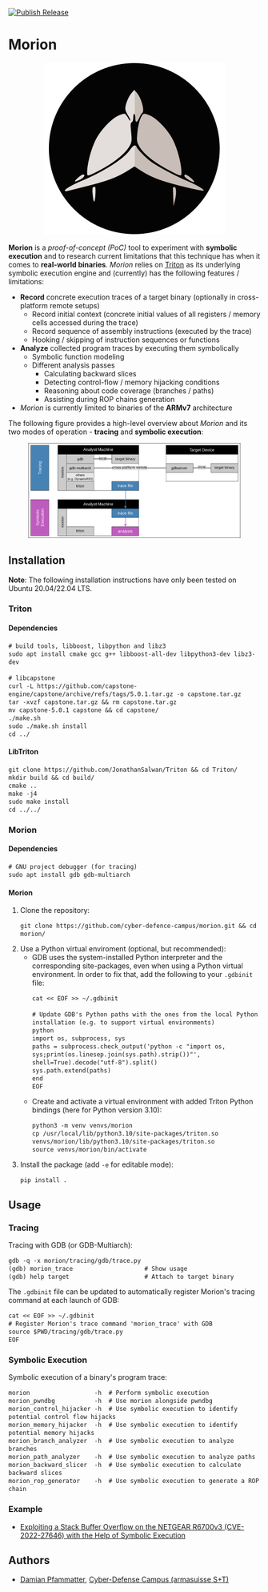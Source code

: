 [![Publish Release](https://github.com/cyber-defence-campus/morion/actions/workflows/release.yml/badge.svg)](https://github.com/cyber-defence-campus/morion/actions/workflows/release.yml)
# Morion

<p align="center">
  <img src="./images/Morion_Logo.svg" alt="Morion Logo"/>
</p>

**Morion** is a *proof-of-concept (PoC)* tool to experiment with **symbolic execution** and to
research current limitations that this technique has when it comes to **real-world binaries**.
*Morion* relies on [Triton](https://triton-library.github.io/) as its underlying symbolic execution
engine and (currently) has the following features / limitations:
- **Record** concrete execution traces of a target binary (optionally in cross-platform remote setups)
  - Record initial context (concrete initial values of all registers / memory cells accessed during the trace)
  - Record sequence of assembly instructions (executed by the trace)
  - Hooking / skipping of instruction sequences or functions
- **Analyze** collected program traces by executing them symbolically
  - Symbolic function modeling
  - Different analysis passes
    - Calculating backward slices
    - Detecting control-flow / memory hijacking conditions
    - Reasoning about code coverage (branches / paths)
    - Assisting during ROP chains generation
- *Morion* is currently limited to binaries of the **ARMv7** architecture

The following figure provides a high-level overview about *Morion* and its two modes of operation -
**tracing** and **symbolic execution**:

<figure>
  <img src="./images/Morion_Overview.svg" alt="Morion Overview"/>
</figure>

## Installation
**Note**: The following installation instructions have only been tested on Ubuntu 20.04/22.04 LTS.
### Triton
#### Dependencies
```shell
# build tools, libboost, libpython and libz3
sudo apt install cmake gcc g++ libboost-all-dev libpython3-dev libz3-dev

# libcapstone
curl -L https://github.com/capstone-engine/capstone/archive/refs/tags/5.0.1.tar.gz -o capstone.tar.gz
tar -xvzf capstone.tar.gz && rm capstone.tar.gz
mv capstone-5.0.1 capstone && cd capstone/
./make.sh
sudo ./make.sh install
cd ../
```
#### LibTriton
```shell
git clone https://github.com/JonathanSalwan/Triton && cd Triton/
mkdir build && cd build/
cmake ..
make -j4
sudo make install
cd ../../
```
### Morion
#### Dependencies
```shell
# GNU project debugger (for tracing)
sudo apt install gdb gdb-multiarch
```
#### Morion
1. Clone the repository:
    ```shell
    git clone https://github.com/cyber-defence-campus/morion.git && cd morion/
    ```
2. Use a Python virtual enviroment (optional, but recommended):
    - GDB uses the system-installed Python interpreter and the corresponding site-packages, even when using a Python virtual environment. In order to fix that, add the following to your `.gdbinit` file:    
      ```shell
      cat << EOF >> ~/.gdbinit

      # Update GDB's Python paths with the ones from the local Python installation (e.g. to support virtual environments)
      python
      import os, subprocess, sys
      paths = subprocess.check_output('python -c "import os, sys;print(os.linesep.join(sys.path).strip())"', shell=True).decode("utf-8").split()
      sys.path.extend(paths)
      end
      EOF
      ```
    - Create and activate a virtual environment with added Triton Python bindings (here for Python version 3.10):
      ```shell
      python3 -m venv venvs/morion
      cp /usr/local/lib/python3.10/site-packages/triton.so venvs/morion/lib/python3.10/site-packages/triton.so
      source venvs/morion/bin/activate
      ```
3. Install the package (add `-e` for editable mode):
    ```shell
    pip install .
    ```
## Usage
### Tracing
Tracing with GDB (or GDB-Multiarch):
```shell
gdb -q -x morion/tracing/gdb/trace.py
(gdb) morion_trace                    # Show usage
(gdb) help target                     # Attach to target binary
```
The `.gdbinit` file can be updated to automatically register Morion's tracing command at each launch of GDB:
```shell
cat << EOF >> ~/.gdbinit
# Register Morion's trace command 'morion_trace' with GDB 
source $PWD/tracing/gdb/trace.py
EOF
```
### Symbolic Execution
Symbolic execution of a binary's program trace:
```shell
morion                  -h  # Perform symbolic execution
morion_pwndbg           -h  # Use morion alongside pwndbg
morion_control_hijacker -h  # Use symbolic execution to identify potential control flow hijacks
morion_memory_hijacker  -h  # Use symbolic execution to identify potential memory hijacks
morion_branch_analyzer  -h  # Use symbolic execution to analyze branches
morion_path_analyzer    -h  # Use symbolic execution to analyze paths
morion_backward_slicer  -h  # Use symbolic execution to calculate backward slices
morion_rop_generator    -h  # Use symbolic execution to generate a ROP chain
```
### Example
- [Exploiting a Stack Buffer Overflow on the NETGEAR R6700v3 (CVE-2022-27646) with the Help of Symbolic Execution](https://github.com/cyber-defence-campus/netgear_r6700v3_circled)
## Authors
- [Damian Pfammatter](https://github.com/pdamian), [Cyber-Defense Campus (armasuisse S+T)](https://www.cydcampus.admin.ch/)
